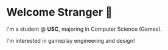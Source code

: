 # Welcome Stranger 🎈

I'm a student @ **USC**, majoring in Computer Science (Games). 

I'm interested in gameplay engineering and design! 
